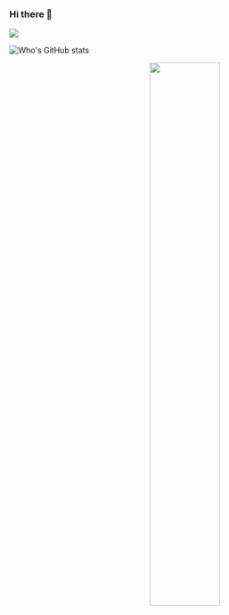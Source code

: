 ### Hi there 👋

<!--
**yaofuquan1/yaofuquan1** is a ✨ _special_ ✨ repository because its `README.md` (this file) appears on your GitHub profile.

Here are some ideas to get you started:

- 🔭 I’m currently working on ...
- 🌱 I’m currently learning ...
- 👯 I’m looking to collaborate on ...
- 🤔 I’m looking for help with ...
- 💬 Ask me about ...
- 📫 How to reach me: ...
- 😄 Pronouns: ...
- ⚡ Fun fact: ...
-->

<!-- 布局设置 -->
<div align="center|left|right"></div>
<!-- 图片组件 -->
<img width=".." align="center|left|right" src="..." /></img>
<!-- 链接 -->
<a href=".."></a>
<!-- 文本 -->
<p></p>

<!-- Markdown -->
![Who's GitHub stats](https://github-readme-stats.vercel.app/api?username=yaofuquan1)
<!-- HTML -->
<img width="50%" align="right" src="https://github-readme-stats.vercel.app/api?username=yaofuquan1" />

